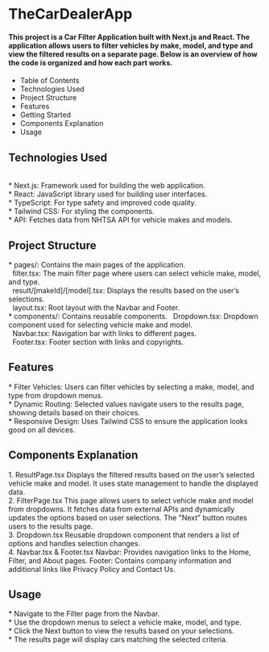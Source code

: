 <h1>TheCarDealerApp</h1>

<h4>This project is a Car Filter Application built with Next.js and React. The application allows users to filter vehicles by make, model, and type and view the filtered results on a separate page. Below is an overview of how the code is organized and how each part works.</h4>

* Table of Contents
* Technologies Used
* Project Structure
* Features
* Getting Started
* Components Explanation
* Usage<br>
<h2>Technologies Used</h2><br>
* Next.js: Framework used for building the web application.<br>
* React: JavaScript library used for building user interfaces.<br>
* TypeScript: For type safety and improved code quality.<br>
* Tailwind CSS: For styling the components.<br>
* API: Fetches data from NHTSA API for vehicle makes and models.
<br>
<h2>Project Structure</h2>
* pages/: Contains the main pages of the application.<br>
   &nbsp filter.tsx: The main filter page where users can select vehicle make, model, and type.<br>
   &nbsp; result/[makeId]/[model].tsx: Displays the results based on the user’s selections.<br>
   &nbsp; layout.tsx: Root layout with the Navbar and Footer.<br>
* components/: Contains reusable components.
   &nbsp; Dropdown.tsx: Dropdown component used for selecting vehicle make and model.<br>
   &nbsp; Navbar.tsx: Navigation bar with links to different pages.<br>
   &nbsp; Footer.tsx: Footer section with links and copyrights.<br>
<h2>Features</h2>
* Filter Vehicles: Users can filter vehicles by selecting a make, model, and type from dropdown menus.<br>
* Dynamic Routing: Selected values navigate users to the results page, showing details based on their choices.<br>
* Responsive Design: Uses Tailwind CSS to ensure the application looks good on all devices.<br>

<h2>Components Explanation</h2>
1. ResultPage.tsx
Displays the filtered results based on the user’s selected vehicle make and model. It uses state management to handle the displayed data.
<br>
2. FilterPage.tsx
This page allows users to select vehicle make and model from dropdowns. It fetches data from external APIs and dynamically updates the options based on user selections. The "Next" button routes users to the results page.
<br>
3. Dropdown.tsx
Reusable dropdown component that renders a list of options and handles selection changes.
<br>
4. Navbar.tsx & Footer.tsx
Navbar: Provides navigation links to the Home, Filter, and About pages.
Footer: Contains company information and additional links like Privacy Policy and Contact Us.<br>
<h2>Usage</h2>
 * Navigate to the Filter page from the Navbar.<br>
 * Use the dropdown menus to select a vehicle make, model, and type.<br>
 * Click the Next button to view the results based on your selections.<br>
 * The results page will display cars matching the selected criteria.
